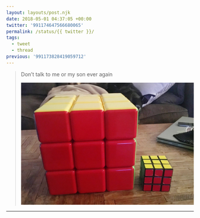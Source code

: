 ```yaml
---
layout: layouts/post.njk
date: 2018-05-01 04:37:05 +00:00
twitter: '991174647566680065'
permalink: /status/{{ twitter }}/
tags: 
  - tweet
  - thread
previous: '991173828419059712'
---
```


> Don’t talk to me or my son ever again 
> 
> ![A giant Rubik's cube next to a regular-sized Rubik's cube](/img/991174647566680065-DcFb_c6VwAANcWh.jpg)

---
